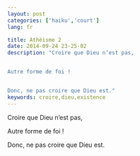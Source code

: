 ```yaml
---
layout: post
categories: ['haiku','court']
lang: fr

title: Athéisme 2
date: 2014-09-24 23-25-02
description: "Croire que Dieu n’est pas,


Autre forme de foi !


Donc, ne pas croire que Dieu est."
keywords: croire,dieu,existence
---
```

Croire que Dieu n’est pas,

Autre forme de foi !

Donc, ne pas croire que Dieu est.
